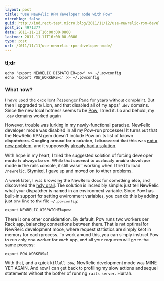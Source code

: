 ```yaml
---
layout: post
title: "Use NewRelic RPM developer mode with Pow"
microblog: false
guid: http://indirect-test.micro.blog/2011/11/12/use-newrelic-rpm-developer-mode/
post_id: 4971377
date: 2011-11-11T16:00:00-0800
lastmod: 2011-11-11T16:00:00-0800
type: post
url: /2011/11/11/use-newrelic-rpm-developer-mode/
---
```

### tl;dr

```
echo 'export NEWRELIC_DISPATCHER=pow' >> ~/.powconfig
echo 'export POW_WORKERS=1' >> ~/.powconfig
```

### What now?

I have used the excellent [Passenger Pane][pp] for years without complaint. But then I upgraded to Lion, and that disabled all of my apps' `.dev` domains. Since the new local hotness seems to be [Pow](pow.cx), I tried it. Lo and behold, my `.dev` domains worked again!

[pp]: http://www.fngtps.com/passenger-preference-pane

However, trouble was lurking in my newly-functional paradise. NewRelic developer mode was disabled in all my Pow-run processes! It turns out that the NewRelic RPM gem doesn't include Pow on its list of known dispatchers. Googling around for a solution, I discovered that this was [not a new problem][tf], and it supposedly [already had a solution][sd].

[tf]: https://twitter.com/#!/thomasfuchs/status/76920868302897152
[sd]: http://stevendaniels.net/2011/04/pow-and-new-relic-rpm/

With hope in my heart, I tried the suggested solution of forcing developer mode to always be on. While that seemed to uselessly enable developer mode in the rails console, it still wasn't working when I tried to load `/newrelic`. Stymied, I gave up and moved on to other problems.

A week later, I was browsing the NewRelic docs for something else, and discovered the [holy grail][hg]. The solution is incredibly simple: just tell NewRelic what your dispatcher is named in an environment variable. Since Pow has built-in support for setting environment variables, you can do this by adding just one line to the file `~/.powconfig`:

```
export NEWRELIC_DISPATCHER=pow
```

[hg]: http://newrelic.com/docs/ruby/how-do-i-make-sure-the-ruby-agent-starts

There is one other consideration. By default, Pow runs two workers per Rack app, balancing connections between them. That is not optimal for NewRelic development mode, where request statistics are simply kept in memory for each process. To work around this, you can simply instruct Pow to run only one worker for each app, and all your requests will go to the same process:

```
export POW_WORKERS=1
```

With that, and a quick `killall pow`, NewRelic development mode was MINE YET AGAIN. And now I can get back to profiling my slow actions and sequel statements without the bother of running `rails server`. Hurrah.
